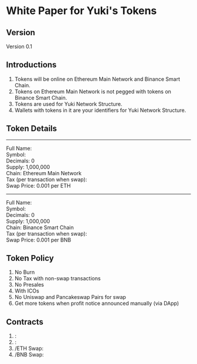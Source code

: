 # White Paper for Yuki's Tokens
## Version
Version 0.1

## Introductions
1. Tokens will be online on Ethereum Main Network and Binance Smart Chain.<br/>
2. Tokens on Ethereum Main Network is not pegged with tokens on Binance Smart Chain.<br/>
3. Tokens are used for Yuki Network Structure.<br/>
4. Wallets with tokens in it are your identifiers for Yuki Network Structure.</br>

## Token Details


---
Full Name: <br/>
Symbol: <br/>
Decimals: 0 <br/>
Supply: 1,000,000  <br/>
Chain: Ethereum Main Network<br/>
Tax (per transaction when swap): <br/>
Swap Price: 0.001 per ETH</br>


---
Full Name: <br/>
Symbol: <br/>
Decimals: 0 <br/>
Supply: 1,000,000 <br/>
Chain: Binance Smart Chain<br/>
Tax (per transaction when swap): </br>
Swap Price: 0.001 per BNB</br>

## Token Policy
1. No Burn
2. No Tax with non-swap transactions
3. No Presales
4. With ICOs
5. No Uniswap and Pancakeswap Pairs for swap
6. Get more tokens when profit notice announced manually (via DApp)

## Contracts
1. <No Name>:
2. <No Name>:
3. <No Name>/ETH Swap:
4. <No Name>/BNB Swap: 